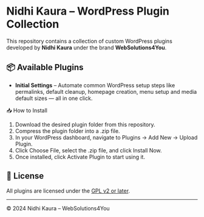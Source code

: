 # Nidhi Kaura – WordPress Plugin Collection

This repository contains a collection of custom WordPress plugins developed by **Nidhi Kaura** under the brand **WebSolutions4You**.

## 📦 Available Plugins

- **Initial Settings** – Automate common WordPress setup steps like permalinks, default cleanup, homepage creation, menu setup and media default sizes — all in one click.


📥 How to Install

1. Download the desired plugin folder from this repository.
2. Compress the plugin folder into a .zip file.
3.  In your WordPress dashboard, navigate to Plugins → Add New → Upload Plugin.
4.  Click Choose File, select the .zip file, and click Install Now.
5.  Once installed, click Activate Plugin to start using it.

## 📄 License

All plugins are licensed under the [GPL v2 or later](./LICENSE).

---

© 2024 Nidhi Kaura – WebSolutions4You

